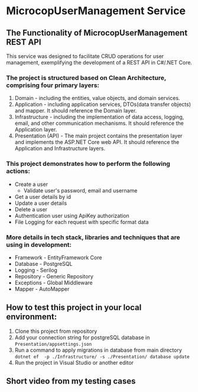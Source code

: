 # MicrocopUserManagement Service

## The Functionality of MicrocopUserManagement REST API

This service was designed to facilitate CRUD operations for user management, exemplifying the development of a REST API in C#/.NET Core.

### The project is structured based on Clean Architecture, comprising four primary layers:

1. Domain - including the entities, value objects, and domain services.
2. Application - including application services, DTOs(data transfer objects) and mapper. It should reference the Domain layer.
3. Infrastructure - including the implementation of data access, logging, email, and other communication mechanisms. It should reference the Application layer.
4. Presentation (API) - The main project contains the presentation layer and implements the ASP.NET Core web API. It should reference the Application and Infrastructure layers.

### This project demonstrates how to perform the following actions:

- Create a user
  - Validate user's password, email and username
- Get a user details by id
- Update a user details
- Delete a user
- Authentication user using ApiKey authorization
- File Logging for each request with specific format data

### More details in tech stack, libraries and techniques that are using in development:

- Framework - EntityFramework Core
- Database - PostgreSQL
- Logging - Serilog
- Repository - Generic Repository
- Exceptions - Global Middleware
- Mapper - AutoMapper

## How to test this project in your local environment:

1. Clone this project from repository
2. Add your connection string for postgreSQL database in `Presentation/appsettings.json`
3. Run a command to apply migrations in database from main directory `dotnet ef  -p ./Infrastructure/ -s ./Presentation/ database update`
4. Run the project in Visual Studio or another editor

## Short video from my testing cases
